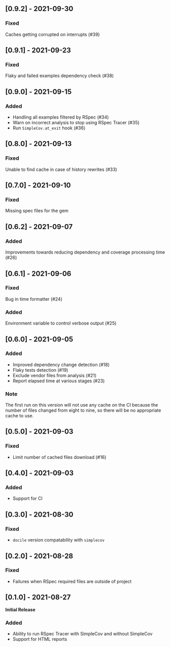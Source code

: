 ## [0.9.2] - 2021-09-30

### Fixed

Caches getting corrupted on interrupts (#39)

## [0.9.1] - 2021-09-23

### Fixed

Flaky and failed examples dependency check (#38)

## [0.9.0] - 2021-09-15

### Added

- Handling all examples filtered by RSpec (#34)
- Warn on incorrect analysis to stop using RSpec Tracer (#35)
- Run `SimpleCov.at_exit` hook (#36)

## [0.8.0] - 2021-09-13

### Fixed

Unable to find cache in case of history rewrites (#33)

## [0.7.0] - 2021-09-10

### Fixed

Missing spec files for the gem

## [0.6.2] - 2021-09-07

### Added

Improvements towards reducing dependency and coverage processing time (#26)

## [0.6.1] - 2021-09-06

### Fixed

Bug in time formatter (#24)

### Added

Environment variable to control verbose output (#25)

## [0.6.0] - 2021-09-05

### Added

- Improved dependency change detection (#18)
- Flaky tests detection (#19)
- Exclude vendor files from analysis (#21)
- Report elapsed time at various stages (#23)

### Note

The first run on this version will not use any cache on the CI because the number
of files changed from eight to nine, so there will be no appropriate cache to use.

## [0.5.0] - 2021-09-03

### Fixed

- Limit number of cached files download (#16)

## [0.4.0] - 2021-09-03

### Added

- Support for CI

## [0.3.0] - 2021-08-30

### Fixed

- `docile` version compatability with `simplecov`

## [0.2.0] - 2021-08-28

### Fixed

- Failures when RSpec required files are outside of project

## [0.1.0] - 2021-08-27

**Initial Release**

### Added

- Ability to run RSpec Tracer with SimpleCov and without SimpleCov
- Support for HTML reports

